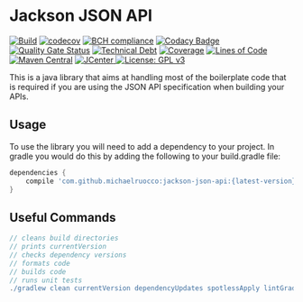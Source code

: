 # Jackson JSON API

[![Build](https://github.com/michaelruocco/jackson-json-api/workflows/pipeline/badge.svg)](https://github.com/michaelruocco/jackson-json-api/actions)
[![codecov](https://codecov.io/gh/michaelruocco/jackson-json-api/branch/master/graph/badge.svg)](https://codecov.io/gh/michaelruocco/jackson-json-api)
[![BCH compliance](https://bettercodehub.com/edge/badge/michaelruocco/jackson-json-api?branch=master)](https://bettercodehub.com/)
[![Codacy Badge](https://app.codacy.com/project/badge/Grade/082023bfbd484b058a24eca04b215572)](https://www.codacy.com/manual/michaelruocco/jackson-json-api?utm_source=github.com&amp;utm_medium=referral&amp;utm_content=michaelruocco/jackson-json-api&amp;utm_campaign=Badge_Grade)
[![Quality Gate Status](https://sonarcloud.io/api/project_badges/measure?project=michaelruocco_jackson-json-api&metric=alert_status)](https://sonarcloud.io/dashboard?id=michaelruocco_jackson-json-api)
[![Technical Debt](https://sonarcloud.io/api/project_badges/measure?project=michaelruocco_jackson-json-api&metric=sqale_index)](https://sonarcloud.io/dashboard?id=michaelruocco_jackson-json-api)
[![Coverage](https://sonarcloud.io/api/project_badges/measure?project=michaelruocco_jackson-json-api&metric=coverage)](https://sonarcloud.io/dashboard?id=michaelruocco_jackson-json-api)
[![Lines of Code](https://sonarcloud.io/api/project_badges/measure?project=michaelruocco_jackson-json-api&metric=ncloc)](https://sonarcloud.io/dashboard?id=michaelruocco_jackson-json-api)
[![Maven Central](https://maven-badges.herokuapp.com/maven-central/com.github.michaelruocco/jackson-json-api/badge.svg)](https://maven-badges.herokuapp.com/maven-central/com.github.michaelruocco/jackson-json-api)
[![JCenter](https://api.bintray.com/packages/michaelruocco/maven/jackson-json-api/images/download.svg) ](https://bintray.com/michaelruocco/maven/jackson-json-api/_latestVersion)
[![License: GPL v3](https://img.shields.io/badge/License-GPLv3-blue.svg)](https://www.gnu.org/licenses/gpl-3.0)

This is a java library that aims at handling most of the boilerplate code
that is required if you are using the JSON API specification when building
your APIs.

## Usage

To use the library you will need to add a dependency to your project. In
gradle you would do this by adding the following to your build.gradle file:

```gradle
dependencies {
    compile 'com.github.michaelruocco:jackson-json-api:{latest-version}'
}
```

## Useful Commands

```gradle
// cleans build directories
// prints currentVersion
// checks dependency versions
// formats code
// builds code
// runs unit tests
./gradlew clean currentVersion dependencyUpdates spotlessApply lintGradle build
```